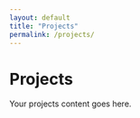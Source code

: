 ```yaml
---
layout: default
title: "Projects"
permalink: /projects/
---
```


# Projects

Your projects content goes here.
